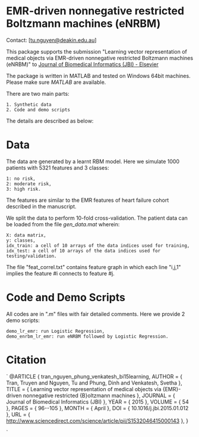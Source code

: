 EMR-driven nonnegative restricted Boltzmann machines (eNRBM)
============================================================
Contact: [tu.nguyen@deakin.edu.au]

This package supports the submission "Learning vector representation of medical objects via
EMR-driven nonnegative restricted Boltzmann machines (eNRBM)" to [Journal of Biomedical Informatics (JBI) - Elsevier](http://www.journals.elsevier.com/journal-of-biomedical-informatics/)

The package is written in MATLAB and tested on Windows 64bit machines. Please make sure *MATLAB* are available.

There are two main parts:

	1. Synthetic data
	2. Code	and demo scripts

The details are described as below:

Data
============================================================
The data are generated by a learnt RBM model. Here we simulate 1000 patients with 5321 features and 3 classes:

	1: no risk,
	2: moderate risk,
	3: high risk.
	
The features are similar to the EMR features of heart failure cohort described in the manuscript.

We split the data to perform 10-fold cross-validation. The patient data can be loaded from the file *gen_data.mat* wherein:

	X: data matrix,
	y: classes,
	idx_train: a cell of 10 arrays of the data indices used for training,
	idx_test: a cell of 10 arrays of the data indices used for testing/validation.
	

The file "feat_correl.txt" contains feature graph in which each line "i,j,1" implies the feature #i connects to feature #j.


Code and Demo Scripts
============================================================

All codes are in ".m" files with fair detailed comments. Here we provide 2 demo scripts:

	demo_lr_emr: run Logistic Regression,
	demo_enrbm_lr_emr: run eNRBM followed by Logistic Regression.
	
Citation
============================================================

`
@ARTICLE { tran_nguyen_phung_venkatesh_bi15learning, AUTHOR = { Tran, Truyen and Nguyen, Tu and Phung, Dinh and Venkatesh, Svetha }, TITLE = { Learning vector representation of medical objects via {EMR}-driven nonnegative restricted {B}oltzmann machines }, JOURNAL = { Journal of Biomedical Informatics (JBI) }, YEAR = { 2015 }, VOLUME = { 54 }, PAGES = { 96--105 }, MONTH = { April }, DOI = { 10.1016/j.jbi.2015.01.012 }, URL = { http://www.sciencedirect.com/science/article/pii/S1532046415000143 }, }


`

